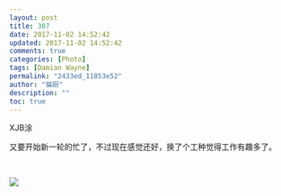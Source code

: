 ```yaml
---
layout: post
title: 307
date: 2017-11-02 14:52:42
updated: 2017-11-02 14:52:42
comments: true
categories: [Photo]
tags: [Damian Wayne]
permalink: "2433ed_11853e52"
author: "猫厨"
description: ""
toc: true
---
```


<p>XJB涂</p> 
<p>又要开始新一轮的忙了，不过现在感觉还好，换了个工种觉得工作有趣多了。</p> 
<p><br /></p>

![](https://nos.netease.com/imglf4/img/cVZNdzJtQk9JV2NEbzVzZjdXVWd6alRWV0pESVk0SzBQUjcyWEIvQWo1N2YvMGlBVWtTajBBPT0.jpg)